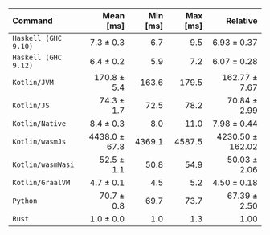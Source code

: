 | Command | Mean [ms] | Min [ms] | Max [ms] | Relative |
|:---|---:|---:|---:|---:|
| `Haskell (GHC 9.10)` | 7.3 ± 0.3 | 6.7 | 9.5 | 6.93 ± 0.37 |
| `Haskell (GHC 9.12)` | 6.4 ± 0.2 | 5.9 | 7.2 | 6.07 ± 0.28 |
| `Kotlin/JVM` | 170.8 ± 5.4 | 163.6 | 179.5 | 162.77 ± 7.67 |
| `Kotlin/JS` | 74.3 ± 1.7 | 72.5 | 78.2 | 70.84 ± 2.99 |
| `Kotlin/Native` | 8.4 ± 0.3 | 8.0 | 11.0 | 7.98 ± 0.44 |
| `Kotlin/wasmJs` | 4438.0 ± 67.8 | 4369.1 | 4587.5 | 4230.50 ± 162.02 |
| `Kotlin/wasmWasi` | 52.5 ± 1.1 | 50.8 | 54.9 | 50.03 ± 2.06 |
| `Kotlin/GraalVM` | 4.7 ± 0.1 | 4.5 | 5.2 | 4.50 ± 0.18 |
| `Python` | 70.7 ± 0.8 | 69.7 | 73.7 | 67.39 ± 2.50 |
| `Rust` | 1.0 ± 0.0 | 1.0 | 1.3 | 1.00 |
